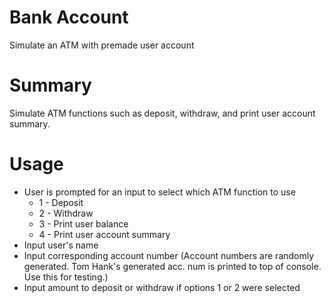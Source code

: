 # Bank Account
Simulate an ATM with premade user account


# Summary
Simulate ATM functions such as deposit, withdraw, and print user account summary.


# Usage
* User is prompted for an input to select which ATM function to use
  * 1 - Deposit
  * 2 - Withdraw
  * 3 - Print user balance
  * 4 - Print user account summary
* Input user's name
* Input corresponding account number (Account numbers are randomly generated. Tom Hank's generated acc. num is printed to top of console. Use this for testing.)
* Input amount to deposit or withdraw if options 1 or 2 were selected
